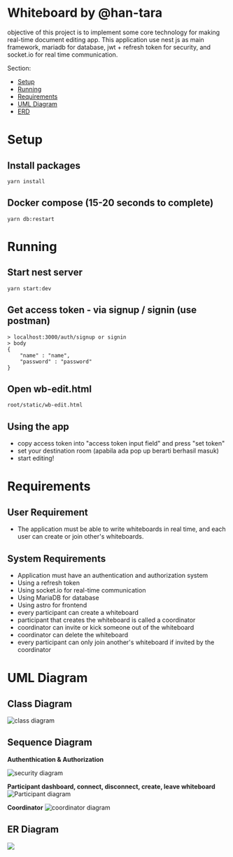 # Whiteboard by @han-tara
objective of this project is to implement some core technology for making real-time document editing app. This application use nest js as main framework, mariadb for database, jwt + refresh token for security, and socket.io for real time communication.

Section:
* [Setup](#installation)
* [Running](#running)
* [Requirements](#requirements)
* [UML Diagram](#uml-diagram)
* [ERD](#er-diagram)

# Setup
## Install packages
```
yarn install
```

## Docker compose (15-20 seconds to complete)
```
yarn db:restart
```

# Running
## Start nest server
```
yarn start:dev
```
## Get access token - via signup / signin (use postman)
```
> localhost:3000/auth/signup or signin
> body
{
    "name" : "name",
    "password" : "password"
}
```

## Open wb-edit.html
```
root/static/wb-edit.html
```

## Using the app
* copy access token into "access token input field" and press "set token"
* set your destination room (apabila ada pop up berarti berhasil masuk)
* start editing!

# Requirements
## User Requirement
* The application must be able to write whiteboards in real time, and each user can create or join other's whiteboards.

## System Requirements
* Application must have an authentication and authorization system
* Using a refresh token
* Using socket.io for real-time communication
* Using MariaDB for database
* Using astro for frontend
* every participant can create a whiteboard
* participant that creates the whiteboard is called a coordinator
* coordinator can invite or kick someone out of the whiteboard
* coordinator can delete the whiteboard
* every participant can only join another's whiteboard if invited by the coordinator

# UML Diagram

## Class Diagram

![class diagram](./diagram/class_diagram.png)

## Sequence Diagram
**Authenthication & Authorization**

![security diagram](./diagram/sequence_diagram_security.svg)

**Participant dashboard, connect, disconnect, create, leave whiteboard**
![Participant diagram](./diagram/sequence_diagram_participant.svg)

**Coordinator**
![coordinator diagram](./diagram/sequence_diagram_coordinator.svg)

## ER Diagram
<img src="./diagram/er_diagram.png">


